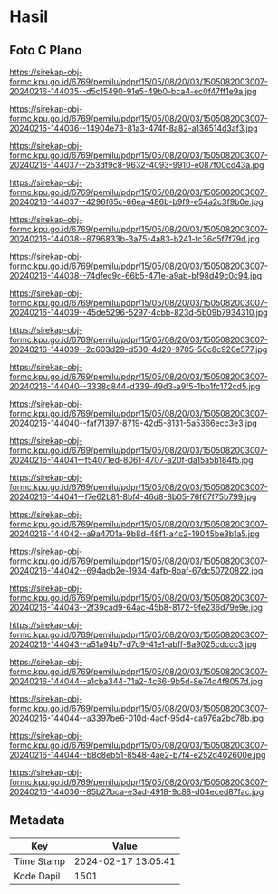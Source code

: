 # Hasil

## Foto C Plano

https://sirekap-obj-formc.kpu.go.id/6769/pemilu/pdpr/15/05/08/20/03/1505082003007-20240216-144035--d5c15490-91e5-49b0-bca4-ec0f47ff1e9a.jpg

https://sirekap-obj-formc.kpu.go.id/6769/pemilu/pdpr/15/05/08/20/03/1505082003007-20240216-144036--14904e73-81a3-474f-8a82-a136514d3af3.jpg

https://sirekap-obj-formc.kpu.go.id/6769/pemilu/pdpr/15/05/08/20/03/1505082003007-20240216-144037--253df9c8-9632-4093-9910-e087f00cd43a.jpg

https://sirekap-obj-formc.kpu.go.id/6769/pemilu/pdpr/15/05/08/20/03/1505082003007-20240216-144037--4296f65c-66ea-486b-b9f9-e54a2c3f9b0e.jpg

https://sirekap-obj-formc.kpu.go.id/6769/pemilu/pdpr/15/05/08/20/03/1505082003007-20240216-144038--8796833b-3a75-4a83-b241-fc36c5f7f79d.jpg

https://sirekap-obj-formc.kpu.go.id/6769/pemilu/pdpr/15/05/08/20/03/1505082003007-20240216-144038--74dfec9c-66b5-471e-a9ab-bf98d49c0c94.jpg

https://sirekap-obj-formc.kpu.go.id/6769/pemilu/pdpr/15/05/08/20/03/1505082003007-20240216-144039--45de5296-5297-4cbb-823d-5b09b7934310.jpg

https://sirekap-obj-formc.kpu.go.id/6769/pemilu/pdpr/15/05/08/20/03/1505082003007-20240216-144039--2c603d29-d530-4d20-9705-50c8c920e577.jpg

https://sirekap-obj-formc.kpu.go.id/6769/pemilu/pdpr/15/05/08/20/03/1505082003007-20240216-144040--3338d844-d339-49d3-a9f5-1bb1fc172cd5.jpg

https://sirekap-obj-formc.kpu.go.id/6769/pemilu/pdpr/15/05/08/20/03/1505082003007-20240216-144040--faf71397-8719-42d5-8131-5a5366ecc3e3.jpg

https://sirekap-obj-formc.kpu.go.id/6769/pemilu/pdpr/15/05/08/20/03/1505082003007-20240216-144041--f54071ed-8061-4707-a20f-da15a5b184f5.jpg

https://sirekap-obj-formc.kpu.go.id/6769/pemilu/pdpr/15/05/08/20/03/1505082003007-20240216-144041--f7e62b81-8bf4-46d8-8b05-76f67f75b799.jpg

https://sirekap-obj-formc.kpu.go.id/6769/pemilu/pdpr/15/05/08/20/03/1505082003007-20240216-144042--a9a4701a-9b8d-48f1-a4c2-19045be3b1a5.jpg

https://sirekap-obj-formc.kpu.go.id/6769/pemilu/pdpr/15/05/08/20/03/1505082003007-20240216-144042--694adb2e-1934-4afb-8baf-67dc50720822.jpg

https://sirekap-obj-formc.kpu.go.id/6769/pemilu/pdpr/15/05/08/20/03/1505082003007-20240216-144043--2f39cad9-64ac-45b8-8172-9fe236d79e9e.jpg

https://sirekap-obj-formc.kpu.go.id/6769/pemilu/pdpr/15/05/08/20/03/1505082003007-20240216-144043--a51a94b7-d7d9-41e1-abff-8a9025cdccc3.jpg

https://sirekap-obj-formc.kpu.go.id/6769/pemilu/pdpr/15/05/08/20/03/1505082003007-20240216-144044--a1cba344-71a2-4c66-9b5d-8e74d4f8057d.jpg

https://sirekap-obj-formc.kpu.go.id/6769/pemilu/pdpr/15/05/08/20/03/1505082003007-20240216-144044--a3397be6-010d-4acf-95d4-ca976a2bc78b.jpg

https://sirekap-obj-formc.kpu.go.id/6769/pemilu/pdpr/15/05/08/20/03/1505082003007-20240216-144044--b8c8eb51-8548-4ae2-b7f4-e252d402600e.jpg

https://sirekap-obj-formc.kpu.go.id/6769/pemilu/pdpr/15/05/08/20/03/1505082003007-20240216-144036--85b27bca-e3ad-4918-9c88-d04eced87fac.jpg


## Metadata

| Key        | Value               |
| ---------- | ------------------- |
| Time Stamp | 2024-02-17 13:05:41 |
| Kode Dapil | 1501                |




